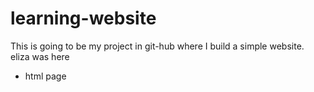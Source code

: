 # learning-website
This is going to be my project in git-hub where I build a simple website. 
 eliza was here 
 - html page